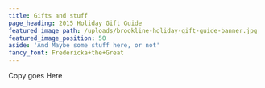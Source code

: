 ```yaml
---
title: Gifts and stuff
page_heading: 2015 Holiday Gift Guide
featured_image_path: /uploads/brookline-holiday-gift-guide-banner.jpg
featured_image_position: 50
aside: 'And Maybe some stuff here, or not'
fancy_font: Fredericka+the+Great
---
```


Copy goes Here